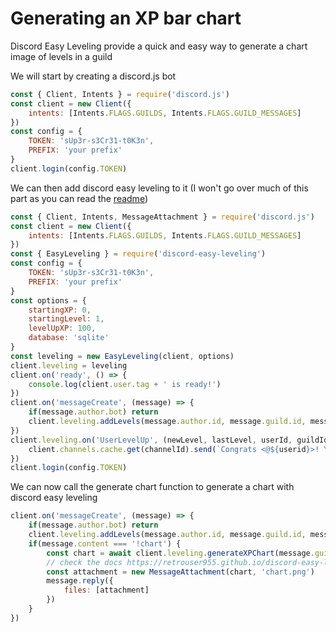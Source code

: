 # Generating an XP bar chart

Discord Easy Leveling provide a quick and easy way to generate a chart image of levels in a guild

We will start by creating a discord.js bot

```js
const { Client, Intents } = require('discord.js')
const client = new Client({
    intents: [Intents.FLAGS.GUILDS, Intents.FLAGS.GUILD_MESSAGES]
})
const config = {
    TOKEN: 'sUp3r-s3Cr31-t0K3n',
    PREFIX: 'your prefix'
}
client.login(config.TOKEN)
```
We can then add discord easy leveling to it (I won't go over much of this part as you can read the [readme](https://github.com/retrouser955/discord-easy-leveling#getting-started))
```js
const { Client, Intents, MessageAttachment } = require('discord.js')
const client = new Client({
    intents: [Intents.FLAGS.GUILDS, Intents.FLAGS.GUILD_MESSAGES]
})
const { EasyLeveling } = require('discord-easy-leveling')
const config = {
    TOKEN: 'sUp3r-s3Cr31-t0K3n',
    PREFIX: 'your prefix'
}
const options = {
    startingXP: 0,
    startingLevel: 1,
    levelUpXP: 100,
    database: 'sqlite'
}
const leveling = new EasyLeveling(client, options)
client.leveling = leveling
client.on('ready', () => {
    console.log(client.user.tag + ' is ready!')
})
client.on('messageCreate', (message) => {
    if(message.author.bot) return
    client.leveling.addLevels(message.author.id, message.guild.id, message.channel.id)
})
client.leveling.on('UserLevelUp', (newLevel, lastLevel, userId, guildId, channelId) => {
    client.channels.cache.get(channelId).send(`Congrats <@${userid}>! You have advanced to level ${newLevel}. Your old level was level ${lastLevel}`)
})
client.login(config.TOKEN)
```

We can now call the generate chart function to generate a chart with discord easy leveling

```js
client.on('messageCreate', (message) => {
    if(message.author.bot) return
    client.leveling.addLevels(message.author.id, message.guild.id, message.channel.id)
    if(message.content === '!chart') {
        const chart = await client.leveling.generateXPChart(message.guild.id, 5) // will return a buffered image
        // check the docs https://retrouser955.github.io/discord-easy-leveling/EasyLeveling.html for more info on the parameters
        const attachment = new MessageAttachment(chart, 'chart.png')
        message.reply({
            files: [attachment]
        })
    }
})
```
